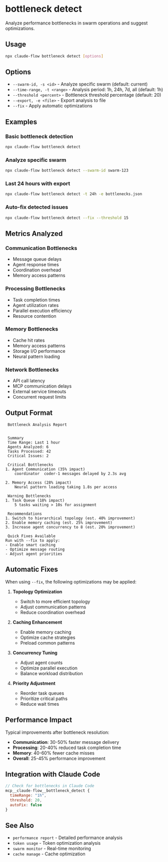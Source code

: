 # bottleneck detect

Analyze performance bottlenecks in swarm operations and suggest optimizations.

## Usage

```bash
npx claude-flow bottleneck detect [options]
```

## Options

- `--swarm-id, -s <id>` - Analyze specific swarm (default: current)
- `--time-range, -t <range>` - Analysis period: 1h, 24h, 7d, all (default: 1h)
- `--threshold <percent>` - Bottleneck threshold percentage (default: 20)
- `--export, -e <file>` - Export analysis to file
- `--fix` - Apply automatic optimizations

## Examples

### Basic bottleneck detection

```bash
npx claude-flow bottleneck detect
```

### Analyze specific swarm

```bash
npx claude-flow bottleneck detect --swarm-id swarm-123
```

### Last 24 hours with export

```bash
npx claude-flow bottleneck detect -t 24h -e bottlenecks.json
```

### Auto-fix detected issues

```bash
npx claude-flow bottleneck detect --fix --threshold 15
```

## Metrics Analyzed

### Communication Bottlenecks

- Message queue delays
- Agent response times
- Coordination overhead
- Memory access patterns

### Processing Bottlenecks

- Task completion times
- Agent utilization rates
- Parallel execution efficiency
- Resource contention

### Memory Bottlenecks

- Cache hit rates
- Memory access patterns
- Storage I/O performance
- Neural pattern loading

### Network Bottlenecks

- API call latency
- MCP communication delays
- External service timeouts
- Concurrent request limits

## Output Format

```
 Bottleneck Analysis Report


 Summary
 Time Range: Last 1 hour
 Agents Analyzed: 6
 Tasks Processed: 42
 Critical Issues: 2

 Critical Bottlenecks
1. Agent Communication (35% impact)
    coordinator  coder-1 messages delayed by 2.3s avg

2. Memory Access (28% impact)
    Neural pattern loading taking 1.8s per access

 Warning Bottlenecks
1. Task Queue (18% impact)
    5 tasks waiting > 10s for assignment

 Recommendations
1. Switch to hierarchical topology (est. 40% improvement)
2. Enable memory caching (est. 25% improvement)
3. Increase agent concurrency to 8 (est. 20% improvement)

 Quick Fixes Available
Run with --fix to apply:
- Enable smart caching
- Optimize message routing
- Adjust agent priorities
```

## Automatic Fixes

When using `--fix`, the following optimizations may be applied:

1. **Topology Optimization**

   - Switch to more efficient topology
   - Adjust communication patterns
   - Reduce coordination overhead

2. **Caching Enhancement**

   - Enable memory caching
   - Optimize cache strategies
   - Preload common patterns

3. **Concurrency Tuning**

   - Adjust agent counts
   - Optimize parallel execution
   - Balance workload distribution

4. **Priority Adjustment**
   - Reorder task queues
   - Prioritize critical paths
   - Reduce wait times

## Performance Impact

Typical improvements after bottleneck resolution:

- **Communication**: 30-50% faster message delivery
- **Processing**: 20-40% reduced task completion time
- **Memory**: 40-60% fewer cache misses
- **Overall**: 25-45% performance improvement

## Integration with Claude Code

```javascript
// Check for bottlenecks in Claude Code
mcp__claude-flow__bottleneck_detect {
  timeRange: "1h",
  threshold: 20,
  autoFix: false
}
```

## See Also

- `performance report` - Detailed performance analysis
- `token usage` - Token optimization analysis
- `swarm monitor` - Real-time monitoring
- `cache manage` - Cache optimization
